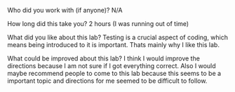 Who did you work with (if anyone)?
N/A

How long did this take you?
2 hours (I was running out of time)

What did you like about this lab?
Testing is a crucial aspect of coding, which means being introduced
to it is important. Thats mainly why I like this lab.

What could be improved about this lab?
I think I would improve the directions because I am not sure if I got 
everything correct. Also I would maybe recommend people to come to
this lab because this seems to be a important topic and directions
for me seemed to be difficult to follow.







